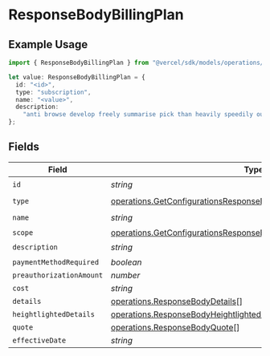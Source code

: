 # ResponseBodyBillingPlan

## Example Usage

```typescript
import { ResponseBodyBillingPlan } from "@vercel/sdk/models/operations/getconfigurations.js";

let value: ResponseBodyBillingPlan = {
  id: "<id>",
  type: "subscription",
  name: "<value>",
  description:
    "anti browse develop freely summarise pick than heavily speedily out",
};
```

## Fields

| Field                                                                                                                                                      | Type                                                                                                                                                       | Required                                                                                                                                                   | Description                                                                                                                                                |
| ---------------------------------------------------------------------------------------------------------------------------------------------------------- | ---------------------------------------------------------------------------------------------------------------------------------------------------------- | ---------------------------------------------------------------------------------------------------------------------------------------------------------- | ---------------------------------------------------------------------------------------------------------------------------------------------------------- |
| `id`                                                                                                                                                       | *string*                                                                                                                                                   | :heavy_check_mark:                                                                                                                                         | N/A                                                                                                                                                        |
| `type`                                                                                                                                                     | [operations.GetConfigurationsResponseBodyIntegrationsResponse200Type](../../models/operations/getconfigurationsresponsebodyintegrationsresponse200type.md) | :heavy_check_mark:                                                                                                                                         | N/A                                                                                                                                                        |
| `name`                                                                                                                                                     | *string*                                                                                                                                                   | :heavy_check_mark:                                                                                                                                         | N/A                                                                                                                                                        |
| `scope`                                                                                                                                                    | [operations.GetConfigurationsResponseBodyScope](../../models/operations/getconfigurationsresponsebodyscope.md)                                             | :heavy_minus_sign:                                                                                                                                         | N/A                                                                                                                                                        |
| `description`                                                                                                                                              | *string*                                                                                                                                                   | :heavy_check_mark:                                                                                                                                         | N/A                                                                                                                                                        |
| `paymentMethodRequired`                                                                                                                                    | *boolean*                                                                                                                                                  | :heavy_minus_sign:                                                                                                                                         | N/A                                                                                                                                                        |
| `preauthorizationAmount`                                                                                                                                   | *number*                                                                                                                                                   | :heavy_minus_sign:                                                                                                                                         | N/A                                                                                                                                                        |
| `cost`                                                                                                                                                     | *string*                                                                                                                                                   | :heavy_minus_sign:                                                                                                                                         | N/A                                                                                                                                                        |
| `details`                                                                                                                                                  | [operations.ResponseBodyDetails](../../models/operations/responsebodydetails.md)[]                                                                         | :heavy_minus_sign:                                                                                                                                         | N/A                                                                                                                                                        |
| `heightlightedDetails`                                                                                                                                     | [operations.ResponseBodyHeightlightedDetails](../../models/operations/responsebodyheightlighteddetails.md)[]                                               | :heavy_minus_sign:                                                                                                                                         | N/A                                                                                                                                                        |
| `quote`                                                                                                                                                    | [operations.ResponseBodyQuote](../../models/operations/responsebodyquote.md)[]                                                                             | :heavy_minus_sign:                                                                                                                                         | N/A                                                                                                                                                        |
| `effectiveDate`                                                                                                                                            | *string*                                                                                                                                                   | :heavy_minus_sign:                                                                                                                                         | N/A                                                                                                                                                        |